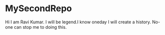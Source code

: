 # MySecondRepo
Hi I am Ravi Kumar. I will be legend.I know oneday I will create a history. No-one can stop me to doing this.
